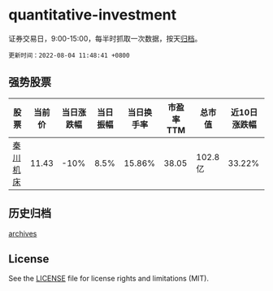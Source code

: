 # quantitative-investment

证券交易日，9:00-15:00，每半时抓取一次数据，按天[归档](archives)。

`更新时间：2022-08-04 11:48:41 +0800`

## 强势股票

|股票|当前价|当日涨跌幅|当日振幅|当日换手率|市盈率TTM|总市值|近10日涨跌幅|
|----|----|----|----|----|----|----|----|
|[秦川机床](https://xueqiu.com/S/SZ000837)|11.43|-10%|8.5%|15.86%|38.05|102.8亿|33.22%|

## 历史归档

[archives](archives)

## License

See the [LICENSE](LICENSE) file for license rights and limitations (MIT).